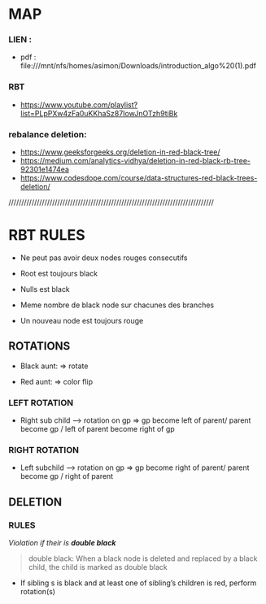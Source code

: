 # MAP

### LIEN :
	
* pdf : file:///mnt/nfs/homes/asimon/Downloads/introduction_algo%20(1).pdf

### RBT 
* https://www.youtube.com/playlist?list=PLpPXw4zFa0uKKhaSz87IowJnOTzh9tiBk

### rebalance deletion:
* https://www.geeksforgeeks.org/deletion-in-red-black-tree/
* https://medium.com/analytics-vidhya/deletion-in-red-black-rb-tree-92301e1474ea
* https://www.codesdope.com/course/data-structures-red-black-trees-deletion/



////////////////////////////////////////////////////////////////////////////////


# RBT RULES

* Ne peut pas avoir deux nodes rouges consecutifs

* Root est toujours black

* Nulls est black

* Meme nombre de black node sur chacunes des branches

* Un nouveau node est toujours rouge

## ROTATIONS

* Black aunt: => rotate

* Red aunt: => color flip

### LEFT ROTATION

* Right sub child --> rotation on gp
	=> gp become left of parent/ parent become gp / left of parent become right of gp

### RIGHT ROTATION

* Left subchild --> rotation on gp
	=> gp become right of parent/ parent become gp / right of parent 


## DELETION

### RULES

_Violation if their is **double black**_ 
> double black:  When a black node is deleted and replaced by a black child, the child is marked as double black

* If sibling s is black and at least one of sibling’s children is red, perform rotation(s)